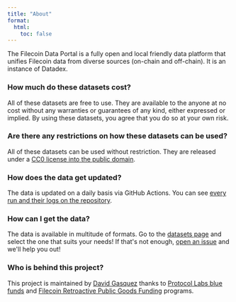 ```yaml
---
title: "About"
format:
  html:
    toc: false
---
```


The Filecoin Data Portal is a fully open and local friendly data platform that unifies Filecoin data from diverse sources (on-chain and off-chain). It is an instance of Datadex.

### How much do these datasets cost?

All of these datasets are free to use. They are available to the anyone at no cost without any warranties or guarantees of any kind, either expressed or implied. By using these datasets, you agree that you do so at your own risk.

### Are there any restrictions on how these datasets can be used?

All of these datasets can be used without restriction. They are released under a [CC0 license into the public domain](https://creativecommons.org/public-domain/cc0/).

### How does the data get updated?

The data is updated on a daily basis via GitHub Actions. You can see [every run and their logs on the repository](https://github.com/davidgasquez/filecoin-data-portal/actions).

### How can I get the data?

The data is available in multitude of formats. Go to the [datasets page](/data.html) and select the one that suits your needs! If that's not enough, [open an issue](https://github.com/davidgasquez/filecoin-data-portal/issues/new) and we'll help you out!

### Who is behind this project?

This project is maintained by [David Gasquez](https://davidgasquez.com/) thanks to [Protocol Labs blue funds](https://protocol.ai/blog/pl-past-present-future/) and [Filecoin Retroactive Public Goods Funding](https://www.fil-retropgf.io/) programs.
